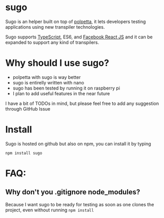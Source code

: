 sugo
====

Sugo is an helper built on top of [polpetta](http://github.com/WebReflection/polpetta), it lets developers testing applications using new transpiler technologies.

Sugo supports [TypeScript](http://www.typescriptlang.org/), ES6, and [Facebook React JS](http://facebook.github.io/react/) and it can be expanded to support any kind of transpilers.

Why should I use sugo?
======================

* polpetta with sugo is way better
* sugo is entirelly written with nano
* sugo has been tested by running it on raspberry pi
* I plan to add useful features in the near future


I have a bit of TODOs in mind, but please feel free to add any suggestion through GitHub Issue

Install
=======

Sugo is hosted on github but also on npm, you can install it by typing

`npm install sugo`


FAQ:
====

Why don't you .gitignore node_modules?
--------------------------------------
Because I want sugo to be ready for testing as soon as one clones the project, even without running `npm install`

